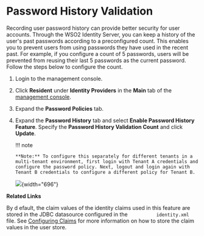 # Password History Validation

Recording user password history can provide better security for user
accounts. Through the WSO2 Identity Server, you can keep a history of
the user's past passwords according to a preconfigured count. This
enables you to prevent users from using passwords they have used in the
recent past. For example, if you configure a count of 5 passwords, users
will be prevented from reusing their last 5 passwords as the current
password. Follow the steps below to configure the count.

1.  Login to the management console.
2.  Click **Resident** under **Identity Providers** in the **Main** tab
    of the [management
    console](../../setup/getting-started-with-the-management-console).
3.  Expand the **Password Policies** tab.
4.  Expand the **Password History** tab and select **Enable Password
    History Feature**. Specify the **Password History Validation
    Count** and click **Update**.

    !!! note
    
        **Note:** To configure this separately for different tenants in a
        multi-tenant environment, first login with Tenant A credentials and
        configure the password policy. Next, logout and login again with
        Tenant B credentials to configure a different policy for Tenant B.
    

      
    ![](attachments/103330507/103330508.png){width="696"}

**Related Links**

By d efault, the claim values of the identity claims used in this
feature are stored in the JDBC datasource configured in the
`           identity.xml          ` file. See [Configuring
Claims](https://docs.wso2.com/display/IS540/Configuring+Claims) for more
information on how to store the claim values in the user store.
